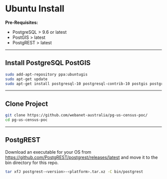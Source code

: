 
# Ubuntu Install

**Pre-Requisites:**
- PostgreSQL  > 9.6 or latest
- PostGIS > latest
- PostgREST > latest

---

## Install PostgreSQL PostGIS

```bash
sudo add-apt-repository ppa:ubuntugis
sudo apt-get update
sudo apt-get install postgresql-10 postgresql-contrib-10 postgis postgresql-10-postgis-scripts
```

---

## Clone Project

```bash
git clone https://github.com/webanet-australia/pg-us-census-poc/
cd pg-us-census-poc
```

---

## PostgREST

Download an executable for your OS from https://github.com/PostgREST/postgrest/releases/latest and move it to the bin directory for this repo.

```bash
tar xfJ postgrest-<version>-<platform>.tar.xz -C bin/postgrest
```

